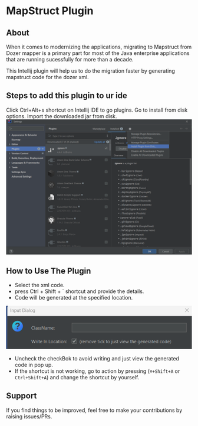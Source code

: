 # MapStruct Plugin

## About

When it comes to modernizing the applications, migrating to Mapstruct from Dozer mapper is a primary part for most of the Java enterprise applications that are running sucessfully for more than a decade.

This Intellij plugin will help us to do the migration faster by generating mapstruct code for the dozer xml.

## Steps to add this plugin to ur ide

Click Ctrl+Alt+s shortcut on Intellij IDE to go plugins.
Go to install from disk options.
Import the downloaded  jar from disk. <br>
![to](Documents/to.png "to")

## How to Use The Plugin
- Select the xml code.
- press Ctrl + Shift + ` shortcut  and provide the details.
- Code will be generated at the specified location.<br>

![imageCheckBox](Documents/imageCheckBox.png "imageCheckBox")
- Uncheck the checkBok to avoid writing and just view the generated code in pop up.
- If the shortcut is not working, go to action by pressing (`⌘+Shift+A` or `Ctrl+Shift+A`)  and change the shortcut by yourself.


## Support

If you find things to be improved, feel free to make your contributions by raising issues/PRs.
